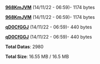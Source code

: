 [**968KmJVM**](/data/968KmJVM.txt) (14/11/22 - 06:59)- 1174 bytes

[**968KmJVM**](/data/968KmJVM.txt) (14/11/22 - 06:59)- 1174 bytes

[**qD0CfGGJ**](/data/qD0CfGGJ.txt) (14/11/22 - 06:59)- 440 bytes

[**qD0CfGGJ**](/data/qD0CfGGJ.txt) (14/11/22 - 06:59)- 440 bytes

**Total Datas**: 2980

**Total Size**: 16.55 MB / 16.5 MB